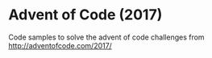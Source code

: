 # Advent of Code (2017)
Code samples to solve the advent of code challenges from http://adventofcode.com/2017/
